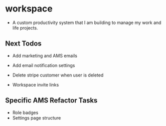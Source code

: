 # workspace

- A custom productivity system that I am building to manage my work and life projects.

## Next Todos

- Add marketing and AMS emails
- Add email notification settings

- Delete stripe customer when user is deleted
- Workspace invite links


## Specific AMS Refactor Tasks
- Role badges
- Settings page structure